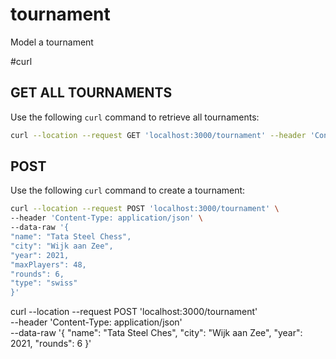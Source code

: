 # tournament
Model a tournament

#curl
## GET ALL TOURNAMENTS
Use the following `curl` command to retrieve all tournaments:
````bash
curl --location --request GET 'localhost:3000/tournament' --header 'Content-Type: application/json'
````

## POST
Use the following `curl` command to create a tournament:
````bash
curl --location --request POST 'localhost:3000/tournament' \
--header 'Content-Type: application/json' \
--data-raw '{
"name": "Tata Steel Chess",
"city": "Wijk aan Zee",
"year": 2021,
"maxPlayers": 48,
"rounds": 6,
"type": "swiss"
}'
````


curl --location --request POST 'localhost:3000/tournament' \
--header 'Content-Type: application/json' \
--data-raw '{
"name": "Tata Steel Ches",
"city": "Wijk aan Zee",
"year": 2021,
"rounds": 6
}'
